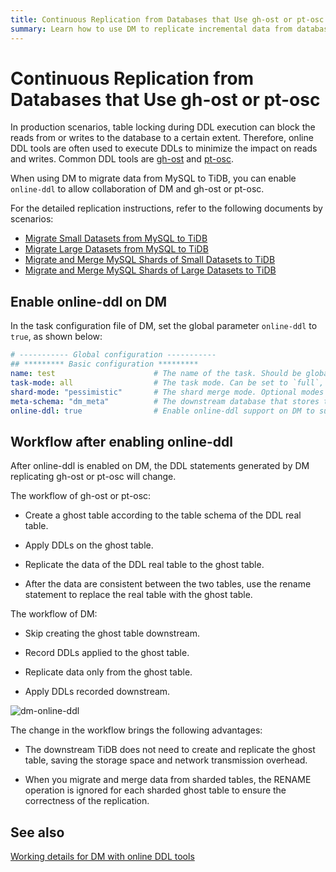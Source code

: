 ```yaml
---
title: Continuous Replication from Databases that Use gh-ost or pt-osc
summary: Learn how to use DM to replicate incremental data from databases that use online DDL tools gh-ost or pt-osc
---
```


# Continuous Replication from Databases that Use gh-ost or pt-osc

In production scenarios, table locking during DDL execution can block the reads from or writes to the database to a certain extent. Therefore, online DDL tools are often used to execute DDLs to minimize the impact on reads and writes. Common DDL tools are [gh-ost](https://github.com/github/gh-ost) and [pt-osc](https://www.percona.com/doc/percona-toolkit/3.0/pt-online-schema-change.html).

When using DM to migrate data from MySQL to TiDB, you can enable `online-ddl` to allow collaboration of DM and gh-ost or pt-osc.

For the detailed replication instructions, refer to the following documents by scenarios:

- [Migrate Small Datasets from MySQL to TiDB](/migrate-small-mysql-to-tidb.md)
- [Migrate Large Datasets from MySQL to TiDB](/migrate-large-mysql-to-tidb.md)
- [Migrate and Merge MySQL Shards of Small Datasets to TiDB](/migrate-small-mysql-shards-to-tidb.md)
- [Migrate and Merge MySQL Shards of Large Datasets to TiDB](/migrate-large-mysql-shards-to-tidb.md)

## Enable online-ddl on DM

In the task configuration file of DM, set the global parameter `online-ddl` to `true`, as shown below:

```yaml
# ----------- Global configuration -----------
## ********* Basic configuration *********
name: test                      # The name of the task. Should be globally unique.
task-mode: all                  # The task mode. Can be set to `full`, `incremental`, or `all`.
shard-mode: "pessimistic"       # The shard merge mode. Optional modes are `pessimistic` and `optimistic`. The `pessimistic` mode is used by default. After understanding the principles and restrictions of the "optimistic" mode, you can set it to the "optimistic" mode.
meta-schema: "dm_meta"          # The downstream database that stores the `meta` information.
online-ddl: true                # Enable online-ddl support on DM to support automatic processing of "gh-ost" and "pt-osc" for the upstream database.
```

## Workflow after enabling online-ddl

After online-ddl is enabled on DM, the DDL statements generated by DM replicating gh-ost or pt-osc will change.

The workflow of gh-ost or pt-osc:

- Create a ghost table according to the table schema of the DDL real table.

- Apply DDLs on the ghost table.

- Replicate the data of the DDL real table to the ghost table.

- After the data are consistent between the two tables, use the rename statement to replace the real table with the ghost table.

The workflow of DM:

- Skip creating the ghost table downstream.

- Record DDLs applied to the ghost table.

- Replicate data only from the ghost table.

- Apply DDLs recorded downstream.

![dm-online-ddl](https://download.pingcap.com/images/docs/dm/dm-online-ddl.png)

The change in the workflow brings the following advantages:

- The downstream TiDB does not need to create and replicate the ghost table, saving the storage space and network transmission overhead.

- When you migrate and merge data from sharded tables, the RENAME operation is ignored for each sharded ghost table to ensure the correctness of the replication.

## See also

[Working details for DM with online DDL tools](/dm/feature-online-ddl.md#working-details-for-dm-with-online-ddl-tools)

